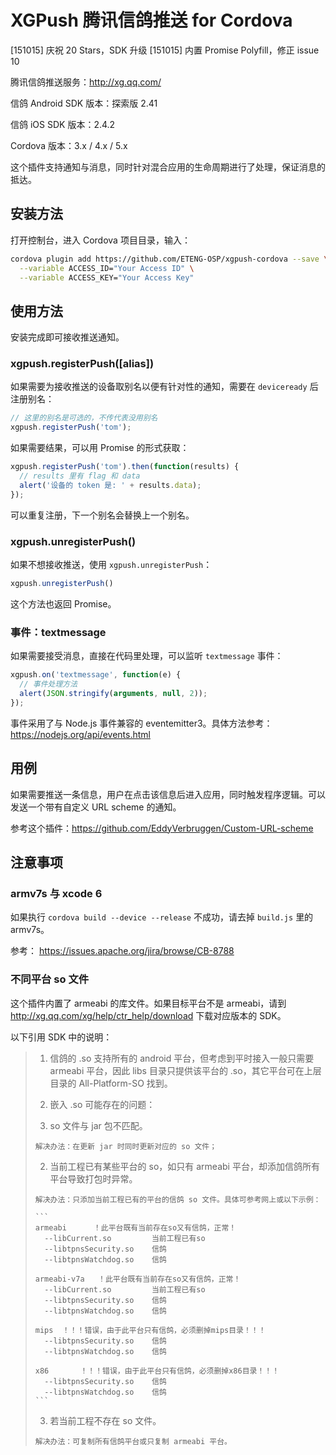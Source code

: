 # XGPush 腾讯信鸽推送 for Cordova

[151015] 庆祝 20 Stars，SDK 升级
[151015] 内置 Promise Polyfill，修正 issue 10

腾讯信鸽推送服务：http://xg.qq.com/

信鸽 Android SDK 版本：探索版 2.41

信鸽 iOS SDK 版本：2.4.2

Cordova 版本：3.x / 4.x / 5.x

这个插件支持通知与消息，同时针对混合应用的生命周期进行了处理，保证消息的抵达。

## 安装方法

打开控制台，进入 Cordova 项目目录，输入：

```bash
cordova plugin add https://github.com/ETENG-OSP/xgpush-cordova --save \
  --variable ACCESS_ID="Your Access ID" \
  --variable ACCESS_KEY="Your Access Key"
```

## 使用方法

安装完成即可接收推送通知。

### xgpush.registerPush([alias])

如果需要为接收推送的设备取别名以便有针对性的通知，需要在 `deviceready` 后注册别名：

```js
// 这里的别名是可选的，不传代表没用别名
xgpush.registerPush('tom');
```

如果需要结果，可以用 Promise 的形式获取：

```js
xgpush.registerPush('tom').then(function(results) {
  // results 里有 flag 和 data
  alert('设备的 token 是: ' + results.data);
});
```

可以重复注册，下一个别名会替换上一个别名。

### xgpush.unregisterPush()

如果不想接收推送，使用 `xgpush.unregisterPush`：

```js
xgpush.unregisterPush()
```

这个方法也返回 Promise。

### 事件：textmessage

如果需要接受消息，直接在代码里处理，可以监听 `textmessage` 事件：

```js
xgpush.on('textmessage', function(e) {
  // 事件处理方法
  alert(JSON.stringify(arguments, null, 2));
});
```

事件采用了与 Node.js 事件兼容的 eventemitter3。具体方法参考：https://nodejs.org/api/events.html

## 用例

如果需要推送一条信息，用户在点击该信息后进入应用，同时触发程序逻辑。可以发送一个带有自定义 URL scheme 的通知。

参考这个插件：https://github.com/EddyVerbruggen/Custom-URL-scheme


## 注意事项

### armv7s 与 xcode 6

如果执行 `cordova build --device --release` 不成功，请去掉 `build.js` 里的 armv7s。

参考：
https://issues.apache.org/jira/browse/CB-8788

### 不同平台 so 文件

这个插件内置了 armeabi 的库文件。如果目标平台不是 armeabi，请到 http://xg.qq.com/xg/help/ctr_help/download 下载对应版本的 SDK。

以下引用 SDK 中的说明：

> 1. 信鸽的 .so 支持所有的 android 平台，但考虑到平时接入一般只需要 armeabi 平台，因此 libs 目录只提供该平台的 .so，其它平台可在上层目录的 All-Platform-SO 找到。
>
> 2. 嵌入 .so 可能存在的问题：
>   1. so 文件与 jar 包不匹配。
>
>     解决办法：在更新 jar 时同时更新对应的 so 文件；
>
>   2. 当前工程已有某些平台的 so，如只有 armeabi 平台，却添加信鸽所有平台导致打包时异常。
>
>     解决办法：只添加当前工程已有的平台的信鸽 so 文件。具体可参考网上或以下示例：
>
>     ```
>     armeabi	   ！此平台既有当前存在so又有信鸽，正常！
>       --libCurrent.so			当前工程已有so
>       --libtpnsSecurity.so	信鸽
>       --libtpnsWatchdog.so	信鸽
>
>     armeabi-v7a	！此平台既有当前存在so又有信鸽，正常！
>       --libCurrent.so			当前工程已有so
>       --libtpnsSecurity.so	信鸽
>       --libtpnsWatchdog.so	信鸽
>
>     mips	！！！错误，由于此平台只有信鸽，必须删掉mips目录！！！
>       --libtpnsSecurity.so	信鸽
>       --libtpnsWatchdog.so	信鸽
>
>     x86		！！！错误，由于此平台只有信鸽，必须删掉x86目录！！！
>       --libtpnsSecurity.so	信鸽
>       --libtpnsWatchdog.so	信鸽
>     ```
>
>   3. 若当前工程不存在 so 文件。
>
>     解决办法：可复制所有信鸽平台或只复制 armeabi 平台。
